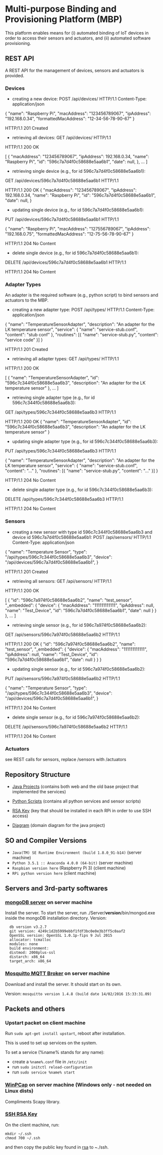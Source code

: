 # Multi-purpose Binding and Provisioning Platform (MBP)
This platform enables means for (i) automated binding of IoT devices in order to access their sensors and actuators, and (ii) automated software provisioning.

## REST API
A REST API for the management of devices, sensors and actuators is provided.

### Devices

* creating a new device:
POST /api/devices/ HTTP/1.1
Content-Type: application/json

{
  "name": "Raspberry Pi",
  "macAddress": "123456789067",
  "ipAddress": "192.168.0.34",
  "formattedMacAddress": "12-34-56-78-90-67"
}

HTTP/1.1 201 Created

* retrieving all devices:
GET /api/devices/ HTTP/1.1

HTTP/1.1 200 OK

[
  {
    "macAddress": "123456789067",
    "ipAddress": 192.168.0.34,
    "name": "Raspberry Pi",
    "id": "596c7a7d4f0c58688e5aa6b1",
    "date": null,
  }, ...
]

* retrieving single device (e.g., for id 596c7a7d4f0c58688e5aa6b1):

GET /api/devices/596c7a7d4f0c58688e5aa6b1 HTTP/1.1

HTTP/1.1 200 OK
{
  "macAddress": "123456789067",
  "ipAddress": 192.168.0.34,
  "name": "Raspberry Pi",
  "id": "596c7a7d4f0c58688e5aa6b1",
  "date": null,
}

* updating single device (e.g., for id 596c7a7d4f0c58688e5aa6b1):

PUT /api/devices/596c7a7d4f0c58688e5aa6b1 HTTP/1.1

{
  "name": "Raspberry Pi",
  "macAddress": "127556789067",
  "ipAddress": "192.168.0.75",
  "formattedMacAddress": "12-75-56-78-90-67"
}

HTTP/1.1 204 No Content

* delete single device (e.g., for id 596c7a7d4f0c58688e5aa6b1):

DELETE /api/devices/596c7a7d4f0c58688e5aa6b1 HTTP/1.1

HTTP/1.1 204 No Content

### Adapter Types
An adapter is the required software (e.g., python script) to bind sensors and actuators to the MBP.

* creating a new adapter type:
POST /api/types/ HTTP/1.1
Content-Type: application/json

{
  "name": "TemperatureSensorAdapter",
  "description": "An adapter for the LK temperature sensor",
  "service": {
    "name": "service-stub.conf",
    "content": "stub conf"
  },
  "routines": [{
    "name": "service-stub.py",
    "content": "service code"
  }]
}

HTTP/1.1 201 Created

* retrieving all adapter types:
GET /api/types/ HTTP/1.1

HTTP/1.1 200 OK

[
  {
    "name": "TemperatureSensorAdapter",
    "id": "596c7c344f0c58688e5aa6b3",
    "description": "An adapter for the LK temperature sensor"
  }, ...
]

* retrieving single adapter type (e.g., for id 596c7c344f0c58688e5aa6b3):

GET /api/types/596c7c344f0c58688e5aa6b3 HTTP/1.1

HTTP/1.1 200 OK
{
  "name": "TemperatureSensorAdapter",
  "id": "596c7c344f0c58688e5aa6b3",
  "description": "An adapter for the LK temperature sensor"
}

* updating single adapter type (e.g., for id 596c7c344f0c58688e5aa6b3):

PUT /api/types/596c7c344f0c58688e5aa6b3 HTTP/1.1

{
  "name": "TemperatureSensorAdapter",
  "description": "An adapter for the LK temperature sensor",
  "service": {
    "name": "service-stub.conf",
    "content": "..."
  },
  "routines": [{
    "name": "service-stub.py",
    "content": "..."
  }]
}

HTTP/1.1 204 No Content

* delete single adapter type (e.g., for id 596c7c344f0c58688e5aa6b3):

DELETE /api/types/596c7c344f0c58688e5aa6b3 HTTP/1.1

HTTP/1.1 204 No Content

### Sensors

* creating a new sensor with type id 596c7c344f0c58688e5aa6b3 and device id 596c7a7d4f0c58688e5aa6b1:
POST /api/sensors/ HTTP/1.1
Content-Type: application/json

{
  "name": "Temperature Sensor",
  "type": "<URL>/api/types/596c7c344f0c58688e5aa6b3",
  "device": "<URL>/api/devices/596c7a7d4f0c58688e5aa6b1",
}

HTTP/1.1 201 Created

* retrieving all sensors:
GET /api/sensors/ HTTP/1.1

HTTP/1.1 200 OK

[
  {
    "id": "596c7a974f0c58688e5aa6b2",
    "name": "test_sensor",
    "_embedded": {
      "device": {
        "macAddress": "111111111111",
        "ipAddress": null,
        "name": "Test_Device",
        "id": "596c7a7d4f0c58688e5aa6b1",
        "date": null
      }
    }
  }, ...
]

* retrieving single sensor (e.g., for id 596c7a974f0c58688e5aa6b2):

GET /api/sensors/596c7a974f0c58688e5aa6b2 HTTP/1.1

HTTP/1.1 200 OK
  {
    "id": "596c7a974f0c58688e5aa6b2",
    "name": "test_sensor",
    "_embedded": {
      "device": {
        "macAddress": "111111111111",
        "ipAddress": null,
        "name": "Test_Device",
        "id": "596c7a7d4f0c58688e5aa6b1",
        "date": null
      }
    }
  }

* updating single sensor (e.g., for id 596c7a974f0c58688e5aa6b2):

PUT /api/sensors/596c7a974f0c58688e5aa6b2 HTTP/1.1

{
  "name": "Temperature Sensor",
  "type": "<URL>/api/types/596c7c344f0c58688e5aa6b3",
  "device": "<URL>/api/devices/596c7a7d4f0c58688e5aa6b1",
}

HTTP/1.1 204 No Content

* delete single sensor (e.g., for id 596c7a974f0c58688e5aa6b2):

DELETE /api/sensors/596c7a974f0c58688e5aa6b2 HTTP/1.1

HTTP/1.1 204 No Content

### Actuators

see REST calls for sensors, replace /sensors with /actuators

## Repository Structure

* [Java Projects](java-projects) (contains both web and the old base project that implemented the services)

* [Python Scripts](python-scripts) (contains all python services and sensor scripts)

* [RSA Key](rsa-key) (key that should be installed in each RPi in order to use SSH access)

* [Diagram](diagram) (domain diagram for the java project)


## SO and Compiler Versions

* `Java(TM) SE Runtime Environment (build 1.8.0_91-b14)`  (server machine)
* `Python 3.5.1 :: Anaconda 4.0.0 (64-bit)` (server machine)
* `Raspbian version here` (Raspberry Pi 3) (client machine)
* `RPi python version here` (client machine)


## Servers and 3rd-party softwares

### [mongoDB server](https://www.mongodb.com/download-center?jmp=nav#community) on server machine

Install the server. To start the server, run ./Server/**version**/bin/mongod.exe inside the mongoDB installation directory.
Version: 
``` 
  db version v3.2.7
  git version: 4249c1d2b5999ebbf1fdf3bc0e0e3b3ff5c0aaf2
  OpenSSL version: OpenSSL 1.0.1p-fips 9 Jul 2015
  allocator: tcmalloc
  modules: none
  build environment:
  distmod: 2008plus-ssl
  distarch: x86_64
  target_arch: x86_64
```


### [Mosquitto MQTT Broker](https://mosquitto.org/download/) on server machine

Download and install the server. It should start on its own.

Version: `mosquitto version 1.4.8 (build date 14/02/2016 15:33:31.09)`


## Packets and others

### Upstart packet on client machine

Run `sudo apt-get install upstart`, reboot after installation.

This is used to set up services on the system.

To set a service (%name% stands for any name):

* create a ```%name%.conf``` file in ```/etc/init```
* run ```sudo initctl reload-configuration```
* run ```sudo service %name% start```


### [WinPCap](https://www.winpcap.org/) on server machine (Windows only - not needed on Linux dists)

Compliments Scapy library.


### [SSH RSA Key](https://help.ubuntu.com/community/SSH/OpenSSH/Keys)

On the client machine, run:
```
mkdir ~/.ssh
chmod 700 ~/.ssh
```
and then copy the public key found in [rsa](./rsa) to ~./ssh.
